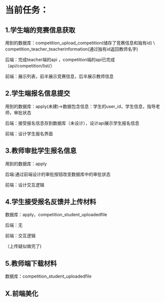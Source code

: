 # 当前任务：

## 1.学生端的竞赛信息获取

用到的数据库：competition_upload_competition(储存了竞赛信息和独有id) \ competition_teacher_teacherinformation(通过独有id返回教师名字)

后端：完成teacher端的api ，competition端的api已完成（api/competition/list/）

前端：展示列表，前半展示竞赛信息，后半展示教师信息

## 2.学生端报名信息提交

用到的数据库：apply(未建)->数据包含信息：学生的user_id，学生信息，指导老师，审批状态

后端：接受报名信息存到数据库（未设计），设计api展示学生报名信息

前端：设计学生报名界面

## 3.教师审批学生报名信息

用到的数据库：apply

后端:通过前端设计的审批按钮改变数据库中的审批状态

前端：设计交互逻辑

## 4.学生接受报名反馈并上传材料

数据库：apply，competition_student_uploadedfile

后端：无

前端：交互逻辑

（上传疑似做完了)

## 5.教师端下载材料

数据库：competition_student_uploadedfile

## X.前端美化



